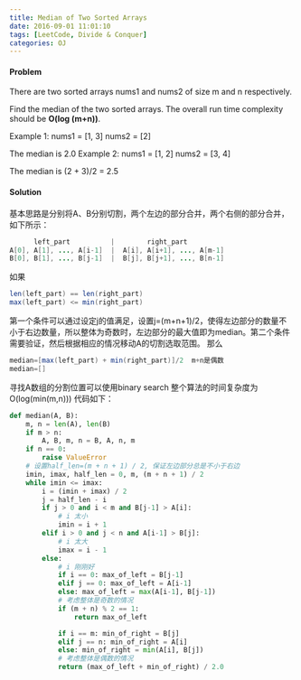 ```yaml
---
title: Median of Two Sorted Arrays
date: 2016-09-01 11:01:10
tags: [LeetCode, Divide & Conquer]
categories: OJ
---
```

#### Problem
There are two sorted arrays nums1 and nums2 of size m and n respectively.

Find the median of the two sorted arrays. The overall run time complexity should be <b>O(log (m+n))</b>.

Example 1:
nums1 = [1, 3]
nums2 = [2]

The median is 2.0
Example 2:
nums1 = [1, 2]
nums2 = [3, 4]

The median is (2 + 3)/2 = 2.5

#### Solution
基本思路是分别将A、B分别切割，两个左边的部分合并，两个右侧的部分合并，如下所示：
```java
      left_part          |        right_part
A[0], A[1], ..., A[i-1]  |  A[i], A[i+1], ..., A[m-1]
B[0], B[1], ..., B[j-1]  |  B[j], B[j+1], ..., B[n-1]
```
如果
```java
len(left_part) == len(right_part)
max(left_part) <= min(right_part)
```
第一个条件可以通过设定j的值满足，设置j=(m+n+1)/2，使得左边部分的数量不小于右边数量，所以整体为奇数时，左边部分的最大值即为median。第二个条件需要验证，然后根据相应的情况移动A的切割选取范围。
那么
```java
median=[max(left_part) + min(right_part)]/2  m+n是偶数
median=[]

```
寻找A数组的分割位置可以使用binary search
整个算法的时间复杂度为O(log(min(m,n)))
代码如下：
```python
def median(A, B):
    m, n = len(A), len(B)
    if m > n:
        A, B, m, n = B, A, n, m
    if n == 0:
        raise ValueError
	# 设置half_len=(m + n + 1) / 2, 保证左边部分总是不小于右边
    imin, imax, half_len = 0, m, (m + n + 1) / 2
    while imin <= imax:
        i = (imin + imax) / 2
        j = half_len - i
        if j > 0 and i < m and B[j-1] > A[i]:
            # i 太小
            imin = i + 1
        elif i > 0 and j < n and A[i-1] > B[j]:
            # i 太大
            imax = i - 1
        else:
            # i 刚刚好
            if i == 0: max_of_left = B[j-1]
            elif j == 0: max_of_left = A[i-1]
            else: max_of_left = max(A[i-1], B[j-1])
			# 考虑整体是奇数的情况
            if (m + n) % 2 == 1:
                return max_of_left

            if i == m: min_of_right = B[j]
            elif j == n: min_of_right = A[i]
            else: min_of_right = min(A[i], B[j])
			# 考虑整体是偶数的情况
            return (max_of_left + min_of_right) / 2.0
```